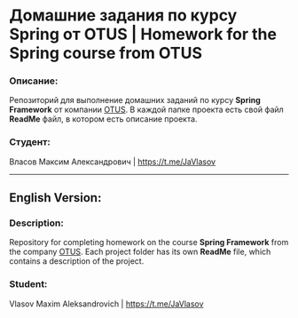 # Домашние задания по курсу Spring от OTUS | Homework for the Spring course from OTUS 

### Описание: 
Репозиторий для выполнение домашних заданий по курсу **Spring Framework** от компании [OTUS](https://otus.ru/).
В каждой папке проекта есть свой файл **ReadMe** файл, в котором есть описание проекта.

### Студент: 
Власов Максим Александрович | https://t.me/JaVlasov

---
## English Version:

### Description:
Repository for completing homework on the course **Spring Framework** from the company [OTUS](https://otus.ru/).
Each project folder has its own **ReadMe** file, which contains a description of the project.

### Student: 
Vlasov Maxim Aleksandrovich | https://t.me/JaVlasov
